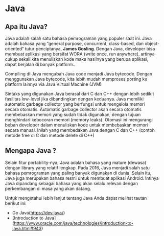 # Java

## Apa itu Java?

Java adalah salah satu bahasa pemrograman yang populer saat ini. Java adalah bahasa yang “general purpose, concurrent, class-based, dan object-oriented” tutur penciptanya, **James Gosling**. Dengan Java, developer bisa membuat aplikasi yang bersifat WORA (write once, run anywhere), artinya cukup sekali kita menuliskan kode maka hasilnya yang berupa aplikasi, dapat berjalan di banyak platform..

Compiling di Java mengubah Java code menjadi Java bytecode. Dengan menggunakan Java bytecode, kita lebih mudah memproses porting ke platform lainnya via Java Virtual Machine (JVM)

Sintaks yang digunakan Java berasal dari C dan C++ dengan lebih sedikit fasilitas low-level jika dibandingkan dengan keduanya. Java memiliki automatic garbage collector yang berfungsi untuk mengelola memori secara otomatis. Automatic garbage collector akan secara otomatis membebaskan memori yang sudah tidak digunakan, dengan tujuan menghindari kebocoran memori (memory leaks). Otomasi ini mengurangi beban developer dalam menuliskan kode untuk membebaskan memori secara manual. Inilah yang membedakan Java dengan C dan C++ (contoh metode free di C dan metode delete di C++)

## Mengapa Java ?
Selain fitur portability-nya, Java adalah bahasa yang mature (dewasa) dengan library yang relatif lengkap. Pada 2016, Java menjadi salah satu bahasa pemrograman yang paling banyak digunakan di dunia. Selain itu, Java juga merupakan bahasa resmi untuk membuat aplikasi Android. Intinya Java dipandang sebagai bahasa yang akan selalu relevan dengan perkembangan di masa yang akan datang.

Untuk mengetahui lebih lanjut tentang Java Anda dapat melihat tautan berikut ini:
* Go Java(https://dev.java/)
* [Introduction to Java] (https://www.oracle.com/java/technologies/introduction-to-java.html#943)   
